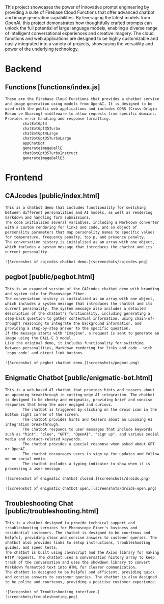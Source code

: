 This project showcases the power of innovative prompt engineering by providing a suite of 
Firebase Cloud Functions that offer advanced chatbot and image generation capabilities. By leveraging the latest models from OpenAI, this project demonstrates how thoughtfully crafted prompts can unlock the full potential of large language models, enabling a diverse range of intelligent conversational experiences and creative imagery.
The cloud functions and web applications are designed to be highly customizable and easily integrated into a variety of projects, showcasing the versatility and power of the underlying technology.

# Backend 

## Functions [functions/index.js]
    These are the Firebase Cloud Functions that provides a chatbot service and image generation using models from OpenAI. It is designed to be used with the public web applications and includes CORS (Cross-Origin Resource Sharing) middleware to allow requests from specific domains. Provides error handling and response formatting.
            chatBotGpt4
            chatBotGpt35Turbo
            chatBotGpt4Large
            chatBotGpt35TurboLarge
            appChatBot
            generateImageDallE
            chatBotGpt35TurboInstruct
            generateImageDallE3

# Frontend

## CAJcodes [public/index.html]
    This is a chatbot demo that includes functionality for switching between different personalities and AI models, as well as rendering markdown and handling form submissions.
    The code initializes several variables, including a Markdown converter with a custom rendering for links and code, and an object of personality parameters that map personality names to specific values for temperature, frequency penalty, top p, and presence penalty.
    The conversation history is initialized as an array with one object, which includes a system message that introduces the chatbot and its current personality.

    ![Screenshot of cajcodes chatbot demo.](screenshots/cajcodes.png)

## pegbot [public/pegbot.html]
    This is an expanded version of the CAJcodes chatbot demo with branding and system role for Phonoscope Fiber. 
    The conversation history is initialized as an array with one object, which includes a system message that introduces the chatbot and its current personality. The system message also includes a detailed description of the chatbot's functionality, including generating a step-back question to gather contextual information, using chain-of-thought reasoning to integrate the background information, and providing a step-by-step answer to the specific question.
    If the message starts with "Imagine", a request is sent to generate an image using the DALL-E 3 model.
    Like the original demo, it includes functionality for switching between personalities, Markdown rendering for links and code - with 'copy code' and direct link buttons.

    ![Screenshot of pegbot chatbot demo.](screenshots/pegbot.png)

## Enigmatic Chatbot [public/enigmatic-bot.html]
    This is a web-based AI chatbot that provides hints and teasers about an upcoming breakthrough in cutting-edge AI integration. The chatbot is designed to be cheeky and enigmatic, providing brief and concise responses that keep the user engaged and curious.
            The chatbot is triggered by clicking on the droid icon in the bottom right corner of the screen.
            The chatbot provides hints and teasers about an upcoming AI integration breakthrough.
            The chatbot responds to user messages that include keywords such as "hint", "clue", "GPT", "OpenAI", "sign up", and various social media and contact-related keywords.
            The chatbot provides a special response when asked about GPT or OpenAI.
            The chatbot encourages users to sign up for updates and follow me on social media.
            The chatbot includes a typing indicator to show when it is processing a user message.

    ![Screenshot of enigmatic chatbot closed.](screenshots/droids.png)

    ![Screenshot of enigmatic chatbot open.](screenshots/droids-open.png)
    
## Troubleshooting Chat [public/troubleshooting.html]
    This is a chatbot designed to provide technical support and troubleshooting services for Phonoscope Fiber's business and residential customers. The chatbot is designed to be courteous and helpful, providing clear and concise answers to customer queries. The chatbot also provides links to setup instructions, troubleshooting guides, and speed tests.
    The chatbot is built using JavaScript and the Axios library for making HTTP requests. The chatbot uses a conversation history array to keep track of the conversation and uses the showdown library to convert Markdown formatted text into HTML for clearer communication.
    The chatbot is designed to be helpful and efficient, providing quick and concise answers to customer queries. The chatbot is also designed to be polite and courteous, providing a positive customer experience.

    ![Screenshot of Troubleshooting interface.](screenshots/troubleshooting.png)
